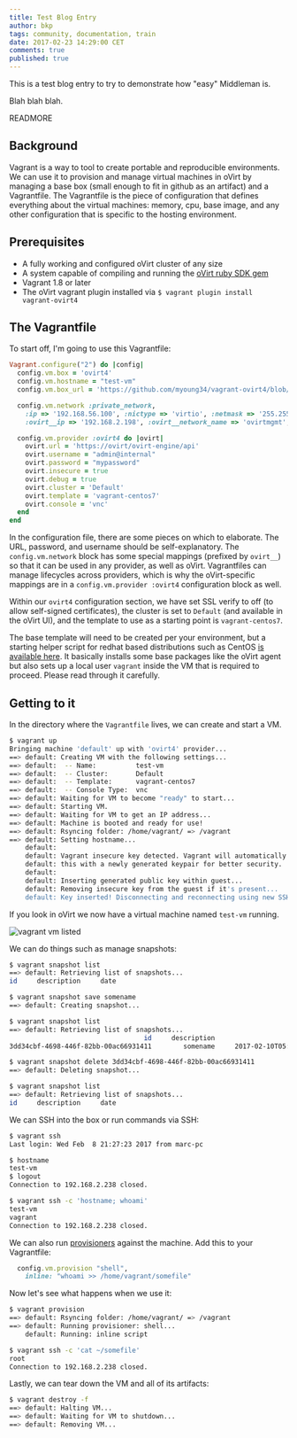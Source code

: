 ```yaml
---
title: Test Blog Entry
author: bkp
tags: community, documentation, train
date: 2017-02-23 14:29:00 CET
comments: true
published: true
---
```


This is a test blog entry to try to demonstrate how "easy" Middleman is.

Blah blah blah.

READMORE

## Background

Vagrant is a way to tool to create portable and reproducible environments. We can use it to provision and manage virtual machines in oVirt by managing a base box (small enough to fit in github as an artifact) and a Vagrantfile. The Vagrantfile is the piece of configuration that defines everything about the virtual machines: memory, cpu, base image, and any other configuration that is specific to the hosting environment.

## Prerequisites

* A fully working and configured oVirt cluster of any size
* A system capable of compiling and running the [oVirt ruby SDK gem](http://github.com/ovirt/ovirt-engine-sdk-ruby)
* Vagrant 1.8 or later
* The oVirt vagrant plugin installed via `$ vagrant plugin install vagrant-ovirt4`

## The Vagrantfile

To start off, I'm going to use this Vagrantfile:

```ruby
Vagrant.configure("2") do |config|
  config.vm.box = 'ovirt4'
  config.vm.hostname = "test-vm"
  config.vm.box_url = 'https://github.com/myoung34/vagrant-ovirt4/blob/master/example_box/dummy.box?raw=true'

  config.vm.network :private_network,
    :ip => '192.168.56.100', :nictype => 'virtio', :netmask => '255.255.255.0', #normal network configuration
    :ovirt__ip => '192.168.2.198', :ovirt__network_name => 'ovirtmgmt', :ovirt__gateway => '192.168.2.125' # oVirt specific information, overwrites previous on oVirt provider

  config.vm.provider :ovirt4 do |ovirt|
    ovirt.url = 'https://ovirt/ovirt-engine/api'
    ovirt.username = "admin@internal"
    ovirt.password = "mypassword"
    ovirt.insecure = true
    ovirt.debug = true
    ovirt.cluster = 'Default'
    ovirt.template = 'vagrant-centos7'
    ovirt.console = 'vnc'
  end
end
```

In the configuration file, there are some pieces on which to elaborate. The URL, password, and username should be self-explanatory. The `config.vm.network` block has some special mappings (prefixed by `ovirt__`) so that it can be used in any provider, as well as oVirt. Vagrantfiles can manage lifecycles across providers, which is why the oVirt-specific mappings are in a `config.vm.provider :ovirt4` configuration block as well.

Within our `ovirt4` configuration section, we have set SSL verify to off (to allow self-signed certificates), the cluster is set to `Default` (and available in the oVirt UI), and the template to use as a starting point is `vagrant-centos7`.

The base template will need to be created per your environment, but a starting helper script for redhat based distributions such as CentOS [is available here](https://github.com/myoung34/vagrant-ovirt4/blob/master/tools/prepare_redhat_for_box.sh). It basically installs some base packages like the oVirt agent but also sets up a local user `vagrant` inside the VM that is required to proceed. Please read through it carefully.

## Getting to it

In the directory where the `Vagrantfile` lives, we can create and start a VM.

```sh
$ vagrant up
Bringing machine 'default' up with 'ovirt4' provider...
==> default: Creating VM with the following settings...
==> default:  -- Name:          test-vm
==> default:  -- Cluster:       Default
==> default:  -- Template:      vagrant-centos7
==> default:  -- Console Type:  vnc
==> default: Waiting for VM to become "ready" to start...
==> default: Starting VM.
==> default: Waiting for VM to get an IP address...
==> default: Machine is booted and ready for use!
==> default: Rsyncing folder: /home/vagrant/ => /vagrant
==> default: Setting hostname...
    default:
    default: Vagrant insecure key detected. Vagrant will automatically replace
    default: this with a newly generated keypair for better security.
    default:
    default: Inserting generated public key within guest...
    default: Removing insecure key from the guest if it's present...
    default: Key inserted! Disconnecting and reconnecting using new SSH key...
```

If you look in oVirt we now have a virtual machine named `test-vm` running.

![vagrant vm listed](vagrant-ovirt-up-1.png)

We can do things such as manage snapshots:

```sh
$ vagrant snapshot list
==> default: Retrieving list of snapshots...
id     description     date

$ vagrant snapshot save somename
==> default: Creating snapshot...

$ vagrant snapshot list
==> default: Retrieving list of snapshots...
                                  id     description                          date
3dd34cbf-4698-446f-82bb-00ac66931411        somename     2017-02-10T05:34:53-06:00

$ vagrant snapshot delete 3dd34cbf-4698-446f-82bb-00ac66931411
==> default: Deleting snapshot...

$ vagrant snapshot list
==> default: Retrieving list of snapshots...
id     description     date
```

We can SSH into the box or run commands via SSH:


```sh
$ vagrant ssh
Last login: Wed Feb  8 21:27:23 2017 from marc-pc

$ hostname
test-vm
$ logout
Connection to 192.168.2.238 closed.

$ vagrant ssh -c 'hostname; whoami'
test-vm
vagrant
Connection to 192.168.2.238 closed.

```

We can also run [provisioners](https://www.vagrantup.com/docs/provisioning/) against the machine. Add this to your Vagrantfile:

```ruby
  config.vm.provision "shell",
    inline: "whoami >> /home/vagrant/somefile"
```

Now let's see what happens when we use it:

```sh
$ vagrant provision
==> default: Rsyncing folder: /home/vagrant/ => /vagrant
==> default: Running provisioner: shell...
    default: Running: inline script

$ vagrant ssh -c 'cat ~/somefile'
root
Connection to 192.168.2.238 closed.
```

Lastly, we can tear down the VM and all of its artifacts:

```sh
$ vagrant destroy -f
==> default: Halting VM...
==> default: Waiting for VM to shutdown...
==> default: Removing VM...
```
